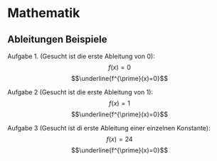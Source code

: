 # Mathematik

## Ableitungen Beispiele

Aufgabe 1. (Gesucht ist die erste Ableitung von 0):  
$$f(x)=0$$
$$\underline{f^{\prime}(x)=0}$$
  

Aufgabe 2 (Gesucht ist die erste Ableitung von 1):  
$$f(x)=1$$
$$\underline{f^{\prime}(x)=0}$$

Aufgabe 3 (Gesucht ist di erste Ableitung einer einzelnen Konstante):  
$$f(x)=24$$
$$\underline{f^{\prime}(x)=0}$$
